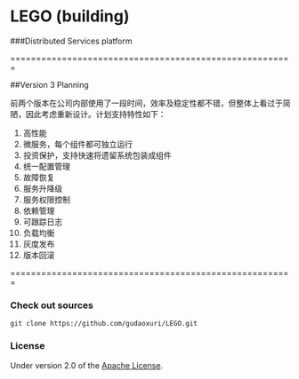 LEGO (building)
===
###Distributed Services platform

 =======================================================

##Version 3 Planning

前两个版本在公司内部使用了一段时间，效率及稳定性都不错，但整体上看过于简陋，因此考虑重新设计。计划支持特性如下：

1. 高性能
1. 微服务，每个组件都可独立运行
1. 投资保护，支持快速将遗留系统包装成组件
1. 统一配置管理
1. 故障恢复
1. 服务升降级
1. 服务权限控制
1. 依赖管理
1. 可跟踪日志
1. 负载均衡
1. 灰度发布
1. 版本回滚

=======================================================


### Check out sources
`git clone https://github.com/gudaoxuri/LEGO.git`

### License

Under version 2.0 of the [Apache License][].

[Apache License]: http://www.apache.org/licenses/LICENSE-2.0

